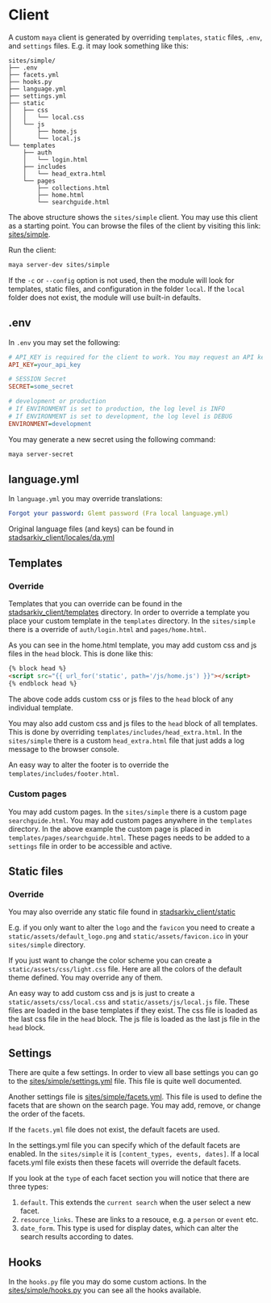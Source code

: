 # Client

A custom `maya` client is generated by overriding `templates`, `static` files, `.env`, and `settings` files. E.g. it may look something like this:

    sites/simple/
    ├── .env
    ├── facets.yml
    ├── hooks.py
    ├── language.yml
    ├── settings.yml
    ├── static
    │   ├── css
    │   │   └── local.css
    │   └── js
    │       ├── home.js
    │       └── local.js
    └── templates
        ├── auth
        │   └── login.html
        ├── includes
        │   └── head_extra.html
        └── pages
            ├── collections.html
            ├── home.html
            └── searchguide.html

The above structure shows the `sites/simple` client. You may use this client as a starting point. You can browse the files of the client by visiting this link: [sites/simple](https://github.com/aarhusstadsarkiv/stadsarkiv-client/tree/main/sites/simple).

Run the client:

```bash
maya server-dev sites/simple
```

If the `-c` or `--config` option is not used, then the module will look for templates, static files, and configuration in the folder `local`. If the `local` folder does not exist, the module will use built-in defaults.

## .env

In `.env` you may set the following:

```ini
# API_KEY is required for the client to work. You may request an API key from Aarhus Stadsarkiv.
API_KEY=your_api_key

# SESSION Secret
SECRET=some_secret

# development or production
# If ENVIRONMENT is set to production, the log level is INFO
# If ENVIRONMENT is set to development, the log level is DEBUG
ENVIRONMENT=development
```

You may generate a new secret using the following command:

```bash
maya server-secret
```

## language.yml

In `language.yml` you may override translations:

```yml
Forgot your password: Glemt password (Fra local language.yml)
```

Original language files (and keys) can be found in [stadsarkiv_client/locales/da.yml](https://github.com/aarhusstadsarkiv/stadsarkiv-client/blob/main/maya/locales/da.yml)

## Templates

### Override

Templates that you can override can be found in the [stadsarkiv_client/templates](https://github.com/aarhusstadsarkiv/stadsarkiv-client/blob/main/maya/templates) directory. In order to override a template you place your custom template in the `templates` directory. In the `sites/simple` there is a override of `auth/login.html` and `pages/home.html`.

As you can see in the home.html template, you may add custom css and js files in the `head` block. This is done like this:

```html
{% block head %}
<script src="{{ url_for('static', path='/js/home.js') }}"></script>
{% endblock head %}
```

The above code adds custom css or js files to the `head` block of any individual template.

You may also add custom css and js files to the `head` block of all templates. This is done by overriding `templates/includes/head_extra.html`. In the `sites/simple` there is a custom `head_extra.html` file that just adds a log message to the browser console.

An easy way to alter the footer is to override the `templates/includes/footer.html`.

### Custom pages

You may add custom pages. In the `sites/simple` there is a custom page `searchguide.html`. You may add custom pages anywhere in the `templates` directory. In the above example the custom page is placed in `templates/pages/searchguide.html`. These pages needs to be added to a `settings` file in order to be accessible and active. 

## Static files

### Override

You may also override any static file found in [stadsarkiv_client/static](https://github.com/aarhusstadsarkiv/stadsarkiv-client/blob/main/maya/static)

E.g. if you only want to alter the `logo` and the `favicon` you need to create a `static/assets/default_logo.png` and `static/assets/favicon.ico` in your `sites/simple` directory.

If you just want to change the color scheme you can create a `static/assets/css/light.css` file. Here are all the colors of the default theme defined. You may override any of them.

An easy way to add custom css and js is just to create a `static/assets/css/local.css` and `static/assets/js/local.js` file. These files are loaded in the base templates if they exist. The css file is loaded as the last css file in the `head` block. The js file is loaded as the last js file in the `head` block.

## Settings

There are quite a few settings. In order to view all base settings you can go to the [sites/simple/settings.yml](https://github.com/aarhusstadsarkiv/stadsarkiv-client/blob/main/sites/simple/settings.yml) file. This file is quite well documented.

Another settings file is [sites/simple/facets.yml](https://github.com/aarhusstadsarkiv/stadsarkiv-client/blob/main/sites/simple/facets.yml). This file is used to define the facets that are shown on the search page. You may add, remove, or change the order of the facets. 

If the `facets.yml` file does not exist, the default facets are used. 

In the settings.yml file you can specify which of the default facets are enabled. In the `sites/simple` it is `[content_types, events, dates]`. If a local facets.yml file exists then these facets will override the default facets.

If you look at the `type` of each facet section you will notice that there are three types: 

1. `default`. This extends the `current search` when the user select a new facet. 
2. `resource_links`. These are links to a resouce, e.g. a `person` or `event` etc. 
3. `date_form`. This type is used for display dates, which can alter the search results according to dates.

## Hooks

In the `hooks.py` file you may do some custom actions. In the [sites/simple/hooks.py](https://github.com/aarhusstadsarkiv/stadsarkiv-client/blob/main/sites/simple/hooks.py) you can see all the hooks available. 
